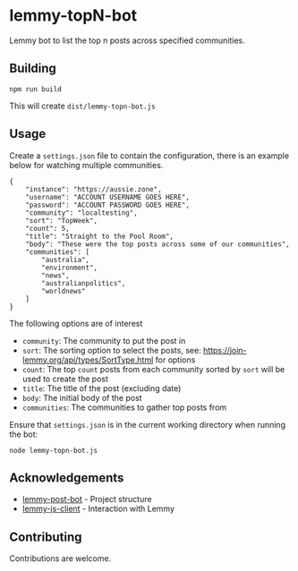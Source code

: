 # lemmy-topN-bot
Lemmy bot to list the top n posts across specified communities.

## Building
```
npm run build
```
This will create `dist/lemmy-topn-bot.js`

## Usage

Create a `settings.json` file to contain the configuration, there is an example below for watching multiple communities.
```
{
    "instance": "https://aussie.zone",
    "username": "ACCOUNT USERNAME GOES HERE",
    "password": "ACCOUNT PASSWORD GOES HERE",
    "community": "localtesting",
    "sort": "TopWeek",
    "count": 5,
    "title": "Straight to the Pool Room",
    "body": "These were the top posts across some of our communities",
    "communities": [
        "australia",
        "environment",
        "news",
        "australianpolitics",
        "worldnews"
    ]
}
```

The following options are of interest
- `community`: The community to put the post in
- `sort`: The sorting option to select the posts, see: https://join-lemmy.org/api/types/SortType.html for options
- `count`: The top `count` posts from each community sorted by `sort` will be used to create the post
- `title`: The title of the post (excluding date)
- `body`: The initial body of the post
- `communities`: The communities to gather top posts from


Ensure that `settings.json` is in the current working directory when running the bot:
```
node lemmy-topn-bot.js
```

## Acknowledgements
- [lemmy-post-bot](https://github.com/dfrencham/lemmy-post-bot) - Project structure
- [lemmy-js-client](https://github.com/LemmyNet/lemmy-js-client) - Interaction with Lemmy

## Contributing
Contributions are welcome.